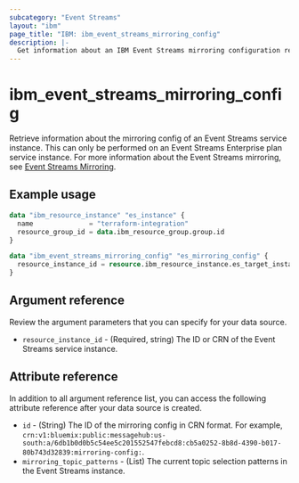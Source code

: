 ```yaml
---
subcategory: "Event Streams"
layout: "ibm"
page_title: "IBM: ibm_event_streams_mirroring_config"
description: |-
  Get information about an IBM Event Streams mirroring configuration resource.
---
```


# ibm_event_streams_mirroring_config


Retrieve information about the mirroring config of an Event Streams service instance. This can only be performed on an Event Streams Enterprise plan service instance. For more information about the Event Streams mirroring, see [Event Streams Mirroring](https://cloud.ibm.com/docs/EventStreams?topic=EventStreams-mirroring).

## Example usage

```terraform
data "ibm_resource_instance" "es_instance" {
  name              = "terraform-integration"
  resource_group_id = data.ibm_resource_group.group.id
}

data "ibm_event_streams_mirroring_config" "es_mirroring_config" {
  resource_instance_id = resource.ibm_resource_instance.es_target_instance.id
}
```

## Argument reference
Review the argument parameters that you can specify for your data source. 

- `resource_instance_id` - (Required, string) The ID or CRN of the Event Streams service instance.

## Attribute reference

In addition to all argument reference list, you can access the following attribute reference after your data source is created. 

- `id` - (String) The ID of the mirroring config in CRN format. For example, `crn:v1:bluemix:public:messagehub:us-south:a/6db1b0d0b5c54ee5c201552547febcd8:cb5a0252-8b8d-4390-b017-80b743d32839:mirroring-config:`.
- `mirroring_topic_patterns` - (List) The current topic selection patterns in the Event Streams instance.
